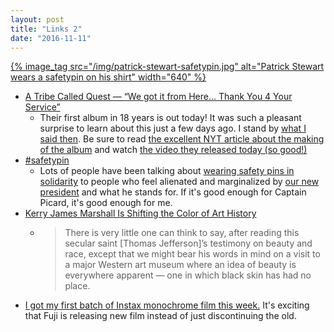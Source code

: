 ```yaml
---
layout: post
title: "Links 2"
date: "2016-11-11"
---
```


[{% image_tag src="/img/patrick-stewart-safetypin.jpg" alt="Patrick Stewart wears a safetypin on his shirt" width="640" %}](https://www.instagram.com/p/BMre85wBh06/)

- [A Tribe Called Quest &mdash; &ldquo;We got it from Here&#8230; Thank You 4 Your Service&rdquo;](http://atribecalledquest.com/stream-we-got-it-from-here-thank-you-4-your-service-now/)
    - Their first album in 18 years is out today! It was such a pleasant surprise to learn about this just a few days ago. I stand by [what I said then](https://twitter.com/trey/status/791816649041145856). Be sure to read [the excellent NYT article about the making of the album](http://www.nytimes.com/2016/11/06/arts/music/a-tribe-called-quest-new-album-interview.html) and watch [the video they released today (so good!)](https://www.youtube.com/watch?v=eAoqWu6wmfI)
- [#safetypin](https://www.instagram.com/p/BMre85wBh06/)
    - Lots of people have been talking about [wearing safety pins in solidarity](http://kottke.org/16/11/safety-pins-as-a-symbol-of-solidarity-against-racism) to people who feel alienated and marginalized by [our new president](http://mlkshk.com/p/1AA8G) and what he stands for. If it's good enough for Captain Picard, it's good enough for me.
- [Kerry James Marshall Is Shifting the Color of Art History](http://www.nytimes.com/2016/10/17/t-magazine/kerry-james-marshall-artist.html)
    - > There is very little one can think to say, after reading this secular saint [Thomas Jefferson]’s testimony on beauty and race, except that we might bear his words in mind on a visit to a major Western art museum where an idea of beauty is everywhere apparent — one in which black skin has had no place.
- [I got my first batch of Instax monochrome film this week.](https://twitter.com/trey/status/796738443464310784) It's exciting that Fuji is releasing new film instead of just discontinuing the old.
